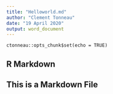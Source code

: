 ```yaml
---
title: "Helloworld.md"
author: "Clement Tonneau"
date: "19 April 2020"
output: word_document
---
```


```{r setup, include=FALSE}
ctonneau::opts_chunk$set(echo = TRUE)
```

## R Markdown

## This is a Markdown File